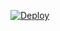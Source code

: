 
[![Deploy](https://www.herokucdn.com/deploy/button.svg)](https://heroku.com/deploy?template=https://github.com/Nurutomo/whtasapp-bot)


